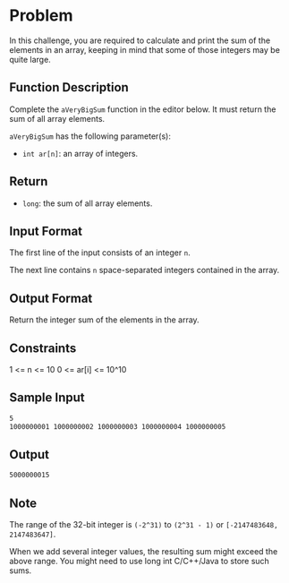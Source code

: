 # Problem

In this challenge, you are required to calculate and print the sum of the elements in an array, keeping in mind that some of those integers may be quite large.

## Function Description

Complete the `aVeryBigSum` function in the editor below. It must return the sum of all array elements.

`aVeryBigSum` has the following parameter(s):

- `int ar[n]`: an array of integers.

## Return

- `long`: the sum of all array elements.

## Input Format

The first line of the input consists of an integer `n`.

The next line contains `n` space-separated integers contained in the array.

## Output Format

Return the integer sum of the elements in the array.

## Constraints

1 <= n <= 10
0 <= ar[i] <= 10^10

## Sample Input

```txt
5
1000000001 1000000002 1000000003 1000000004 1000000005
```

## Output

```txt
5000000015
```

## Note

The range of the 32-bit integer is `(-2^31)` to `(2^31 - 1)` or `[-2147483648, 2147483647]`.

When we add several integer values, the resulting sum might exceed the above range. You might need to use long int C/C++/Java to store such sums.
